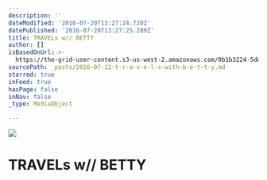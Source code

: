 ```yaml
---
description: ''
dateModified: '2016-07-20T13:27:24.720Z'
datePublished: '2016-07-20T13:27:25.289Z'
title: TRAVELs w// BETTY
author: []
isBasedOnUrl: >-
  https://the-grid-user-content.s3-us-west-2.amazonaws.com/0b1b3224-5ddf-4e9b-81ad-dd672474c0e2.jpg
sourcePath: _posts/2016-07-12-t-r-a-v-e-l-s-with-b-e-t-t-y.md
starred: true
inFeed: true
hasPage: false
inNav: false
_type: MediaObject

---
```

![](https://the-grid-user-content.s3-us-west-2.amazonaws.com/0b1b3224-5ddf-4e9b-81ad-dd672474c0e2.jpg)

# TRAVELs w// BETTY